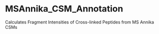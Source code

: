 # MSAnnika_CSM_Annotation
Calculates Fragment Intensities of Cross-linked Peptides from MS Annika CSMs
